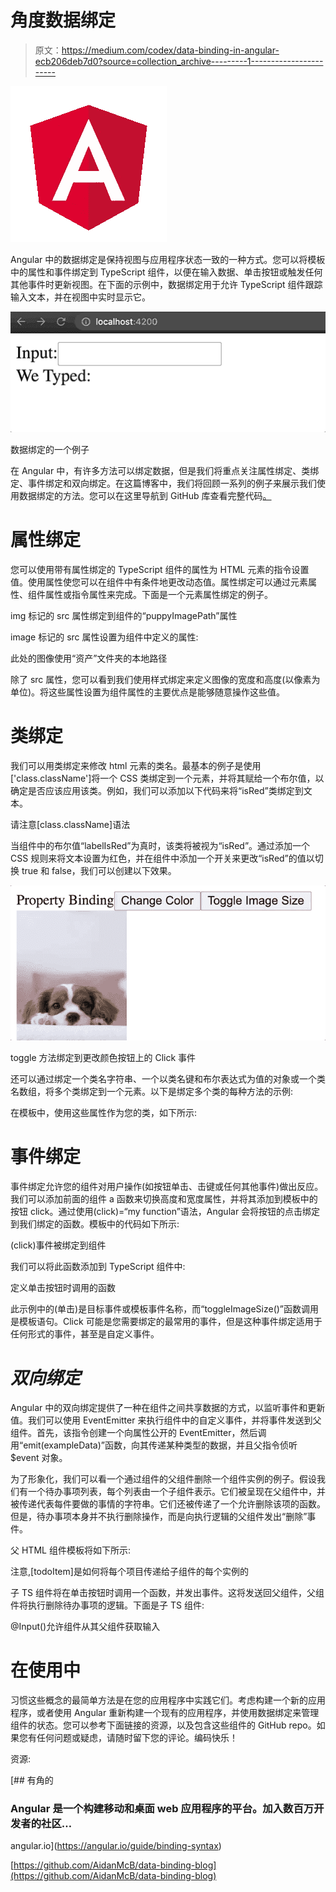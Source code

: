 # 角度数据绑定

> 原文：<https://medium.com/codex/data-binding-in-angular-ecb206deb7d0?source=collection_archive---------1----------------------->

![](img/87ccc284e046afbb31aa0a960cb90f8c.png)

Angular 中的数据绑定是保持视图与应用程序状态一致的一种方式。您可以将模板中的属性和事件绑定到 TypeScript 组件，以便在输入数据、单击按钮或触发任何其他事件时更新视图。在下面的示例中，数据绑定用于允许 TypeScript 组件跟踪输入文本，并在视图中实时显示它。

![](img/7b24e0bc99dcfab2d0dc81b2acb5788e.png)

数据绑定的一个例子

在 Angular 中，有许多方法可以绑定数据，但是我们将重点关注属性绑定、类绑定、事件绑定和双向绑定。在这篇博客中，我们将回顾一系列的例子来展示我们使用数据绑定的方法。您可以在这里导航到 GitHub 库查看完整代码[。](https://github.com/AidanMcB/data-binding-blog)

# 属性绑定

您可以使用带有属性绑定的 TypeScript 组件的属性为 HTML 元素的指令设置值。使用属性使您可以在组件中有条件地更改动态值。属性绑定可以通过元素属性、组件属性或指令属性来完成。下面是一个元素属性绑定的例子。

img 标记的 src 属性绑定到组件的“puppyImagePath”属性

image 标记的 src 属性设置为组件中定义的属性:

此处的图像使用“资产”文件夹的本地路径

除了 src 属性，您可以看到我们使用样式绑定来定义图像的宽度和高度(以像素为单位)。将这些属性设置为组件属性的主要优点是能够随意操作这些值。

# 类绑定

我们可以用类绑定来修改 html 元素的类名。最基本的例子是使用['class.className']将一个 CSS 类绑定到一个元素，并将其赋给一个布尔值，以确定是否应该应用该类。例如，我们可以添加以下代码来将“isRed”类绑定到文本。

请注意[class.className]语法

当组件中的布尔值“labelIsRed”为真时，该类将被视为“isRed”。通过添加一个 CSS 规则来将文本设置为红色，并在组件中添加一个开关来更改“isRed”的值以切换 true 和 false，我们可以创建以下效果。

![](img/53b4e45aa753d0c4a14efed224353dc5.png)

toggle 方法绑定到更改颜色按钮上的 Click 事件

还可以通过绑定一个类名字符串、一个以类名键和布尔表达式为值的对象或一个类名数组，将多个类绑定到一个元素。以下是绑定多个类的每种方法的示例:

在模板中，使用这些属性作为您的类，如下所示:

# 事件绑定

事件绑定允许您的组件对用户操作(如按钮单击、击键或任何其他事件)做出反应。我们可以添加前面的组件 a 函数来切换高度和宽度属性，并将其添加到模板中的按钮 click。通过使用(click)=“my function”语法，Angular 会将按钮的点击绑定到我们绑定的函数。模板中的代码如下所示:

(click)事件被绑定到组件

我们可以将此函数添加到 TypeScript 组件中:

定义单击按钮时调用的函数

此示例中的(单击)是目标事件或模板事件名称，而“toggleImageSize()”函数调用是模板语句。Click 可能是您需要绑定的最常用的事件，但是这种事件绑定适用于任何形式的事件，甚至是自定义事件。

# *双向绑定*

Angular 中的双向绑定提供了一种在组件之间共享数据的方式，以监听事件和更新值。我们可以使用 EventEmitter 来执行组件中的自定义事件，并将事件发送到父组件。首先，该指令创建一个向属性公开的 EventEmitter，然后调用“emit(exampleData)”函数，向其传递某种类型的数据，并且父指令侦听$event 对象。

为了形象化，我们可以看一个通过组件的父组件删除一个组件实例的例子。假设我们有一个待办事项列表，每个列表由一个子组件表示。它们被呈现在父组件中，并被传递代表每件要做的事情的字符串。它们还被传递了一个允许删除该项的函数。但是，待办事项本身并不执行删除操作，而是向执行逻辑的父组件发出“删除”事件。

父 HTML 组件模板将如下所示:

注意,[todoItem]是如何将每个项目传递给子组件的每个实例的

子 TS 组件将在单击按钮时调用一个函数，并发出事件。这将发送回父组件，父组件将执行删除待办事项的逻辑。下面是子 TS 组件:

@Input()允许组件从其父组件获取输入

# 在使用中

习惯这些概念的最简单方法是在您的应用程序中实践它们。考虑构建一个新的应用程序，或者使用 Angular 重新构建一个现有的应用程序，并使用数据绑定来管理组件的状态。您可以参考下面链接的资源，以及包含这些组件的 GitHub repo。如果您有任何问题或疑虑，请随时留下您的评论。编码快乐！

资源:

 [## 有角的

### Angular 是一个构建移动和桌面 web 应用程序的平台。加入数百万开发者的社区…

angular.io](https://angular.io/guide/binding-syntax) 

[https://github.com/AidanMcB/data-binding-blog](https://github.com/AidanMcB/data-binding-blog)
